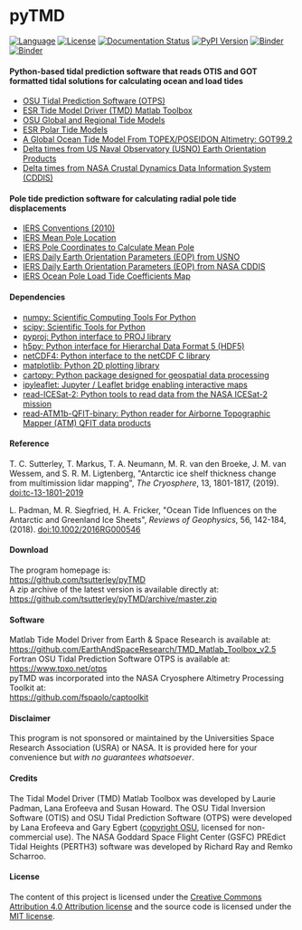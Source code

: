pyTMD
=====

[![Language](https://img.shields.io/badge/python-v3.7-green.svg)](https://www.python.org/)
[![License](https://img.shields.io/badge/license-MIT-green.svg)](https://github.com/tsutterley/pyTMD/blob/master/LICENSE)
[![Documentation Status](https://readthedocs.org/projects/pytmd/badge/?version=latest)](https://pytmd.readthedocs.io/en/latest/?badge=latest)
[![PyPI Version](https://img.shields.io/pypi/v/pyTMD.svg)](https://pypi.python.org/pypi/pyTMD/)
[![Binder](https://mybinder.org/badge_logo.svg)](https://mybinder.org/v2/gh/tsutterley/pyTMD/master)
[![Binder](https://binder.pangeo.io/badge.svg)](https://binder.pangeo.io/v2/gh/tsutterley/pyTMD/master)

#### Python-based tidal prediction software that reads OTIS and GOT formatted tidal solutions for calculating ocean and load tides

- [OSU Tidal Prediction Software (OTPS)](https://www.tpxo.net/otps)  
- [ESR Tide Model Driver (TMD) Matlab Toolbox](https://www.esr.org/research/polar-tide-models/tmd-software/)  
- [OSU Global and Regional Tide Models](https://www.tpxo.net)  
- [ESR Polar Tide Models](https://www.esr.org/research/polar-tide-models/list-of-polar-tide-models/)  
- [A Global Ocean Tide Model From TOPEX/POSEIDON Altimetry: GOT99.2](https://ntrs.nasa.gov/search.jsp?R=19990089548)  
- [Delta times from US Naval Observatory (USNO) Earth Orientation Products](http://maia.usno.navy.mil/ser7/deltat.data)  
- [Delta times from NASA Crustal Dynamics Data Information System (CDDIS)](ftp://cddis.nasa.gov/products/iers/deltat.data)  

#### Pole tide prediction software for calculating radial pole tide displacements

- [IERS Conventions (2010)](http://iers-conventions.obspm.fr/)  
- [IERS Mean Pole Location](https://hpiers.obspm.fr/iers/eop/eopc01/mean-pole.tab)  
- [IERS Pole Coordinates to Calculate Mean Pole](https://hpiers.obspm.fr/iers/eop/eopc01/eopc01.1900-now.dat)  
- [IERS Daily Earth Orientation Parameters (EOP) from USNO](http://www.usno.navy.mil/USNO/earth-orientation/eo-products/weekly)  
- [IERS Daily Earth Orientation Parameters (EOP) from NASA CDDIS](ftp://cddis.nasa.gov/products/iers/finals.all)  
- [IERS Ocean Pole Load Tide Coefficients Map](http://maia.usno.navy.mil/conventions/2010/2010_update/chapter7/additional_info/opoleloadcoefcmcor.txt.gz)

#### Dependencies
 - [numpy: Scientific Computing Tools For Python](https://www.numpy.org)  
 - [scipy: Scientific Tools for Python](https://www.scipy.org/)  
 - [pyproj: Python interface to PROJ library](https://pypi.org/project/pyproj/)  
 - [h5py: Python interface for Hierarchal Data Format 5 (HDF5)](https://www.h5py.org/)  
 - [netCDF4: Python interface to the netCDF C library](https://unidata.github.io/netcdf4-python/)  
 - [matplotlib: Python 2D plotting library](https://matplotlib.org/)  
 - [cartopy: Python package designed for geospatial data processing](https://scitools.org.uk/cartopy/docs/latest/)  
 - [ipyleaflet: Jupyter / Leaflet bridge enabling interactive maps](https://github.com/jupyter-widgets/ipyleaflet)  
 - [read-ICESat-2: Python tools to read data from the NASA ICESat-2 mission](https://github.com/tsutterley/read-ICESat-2/)  
 - [read-ATM1b-QFIT-binary: Python reader for Airborne Topographic Mapper (ATM) QFIT data products](https://github.com/tsutterley/read-ATM1b-QFIT-binary)  

#### Reference
T. C. Sutterley, T. Markus, T. A. Neumann, M. R. van den Broeke, J. M. van Wessem, and S. R. M. Ligtenberg,
"Antarctic ice shelf thickness change from multimission lidar mapping", *The Cryosphere*,
13, 1801-1817, (2019). [doi:tc-13-1801-2019](https://doi.org/10.5194/tc-13-1801-2019)  

L. Padman, M. R. Siegfried, H. A. Fricker,
"Ocean Tide Influences on the Antarctic and Greenland Ice Sheets", *Reviews of Geophysics*,
56, 142-184, (2018). [doi:10.1002/2016RG000546](https://doi.org/10.1002/2016RG000546)  

#### Download
The program homepage is:  
https://github.com/tsutterley/pyTMD  
A zip archive of the latest version is available directly at:  
https://github.com/tsutterley/pyTMD/archive/master.zip  

#### Software
Matlab Tide Model Driver from Earth & Space Research is available at:  
https://github.com/EarthAndSpaceResearch/TMD_Matlab_Toolbox_v2.5  
Fortran OSU Tidal Prediction Software OTPS is available at:  
https://www.tpxo.net/otps  
pyTMD was incorporated into the NASA Cryosphere Altimetry Processing Toolkit at:  
https://github.com/fspaolo/captoolkit  

#### Disclaimer  
This program is not sponsored or maintained by the Universities Space Research Association (USRA) or NASA.  It is provided here for your convenience but _with no guarantees whatsoever_.  

#### Credits
The Tidal Model Driver (TMD) Matlab Toolbox was developed by Laurie Padman, Lana Erofeeva and Susan Howard.
The OSU Tidal Inversion Software (OTIS) and OSU Tidal Prediction Software (OTPS) were developed by Lana Erofeeva and Gary Egbert ([copyright OSU](http://volkov.oce.orst.edu/tides/COPYRIGHT.pdf), licensed for non-commercial use).
The NASA Goddard Space Flight Center (GSFC) PREdict Tidal Heights (PERTH3) software was developed by Richard Ray and Remko Scharroo.  

#### License
The content of this project is licensed under the [Creative Commons Attribution 4.0 Attribution license](https://creativecommons.org/licenses/by/4.0/) and the source code is licensed under the [MIT license](LICENSE).  
